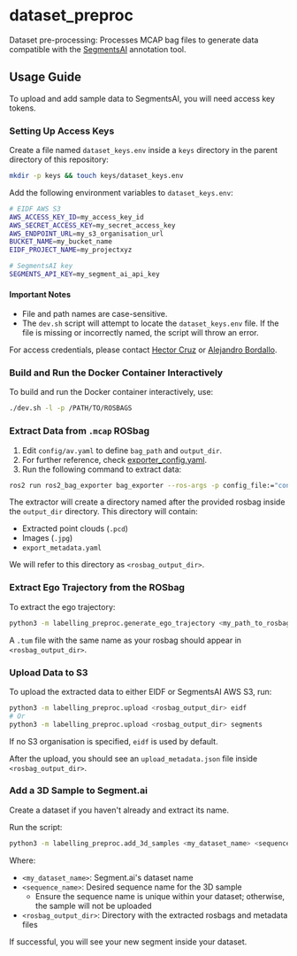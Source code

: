 # dataset_preproc

Dataset pre-processing: Processes MCAP bag files to generate data compatible with the [SegmentsAI](https://segments.ai/) annotation tool.

## Usage Guide

To upload and add sample data to SegmentsAI, you will need access key tokens.

### Setting Up Access Keys

Create a file named `dataset_keys.env` inside a `keys` directory in the parent directory of this repository:

```bash
mkdir -p keys && touch keys/dataset_keys.env
```

Add the following environment variables to `dataset_keys.env`:

```bash
# EIDF AWS S3
AWS_ACCESS_KEY_ID=my_access_key_id
AWS_SECRET_ACCESS_KEY=my_secret_access_key
AWS_ENDPOINT_URL=my_s3_organisation_url
BUCKET_NAME=my_bucket_name
EIDF_PROJECT_NAME=my_projectxyz

# SegmentsAI key
SEGMENTS_API_KEY=my_segment_ai_api_key
```

#### Important Notes
- File and path names are case-sensitive.
- The `dev.sh` script will attempt to locate the `dataset_keys.env` file. If the file is missing or incorrectly named, the script will throw an error.

For access credentials, please contact [Hector Cruz](@hect95) or [Alejandro Bordallo](@GreatAlexander).



### Build and Run the Docker Container Interactively

To build and run the Docker container interactively, use:

```bash
./dev.sh -l -p /PATH/TO/ROSBAGS
```

### Extract Data from `.mcap` ROSbag

1. Edit `config/av.yaml` to define `bag_path` and `output_dir`.
2. For further reference, check [exporter_config.yaml](https://github.com/ipab-rad/ros2_bag_exporter/blob/main/config/exporter_config.yaml).
3. Run the following command to extract data:

```bash
ros2 run ros2_bag_exporter bag_exporter --ros-args -p config_file:="config/av.yaml"
```

The extractor will create a directory named after the provided rosbag inside the `output_dir` directory. This directory will contain:
- Extracted point clouds (`.pcd`)
- Images (`.jpg`)
- `export_metadata.yaml`

We will refer to this directory as `<rosbag_output_dir>`.

### Extract Ego Trajectory from the ROSbag

To extract the ego trajectory:

```bash
python3 -m labelling_preproc.generate_ego_trajectory <my_path_to_rosbag.mcap> <rosbag_output_dir>
```

A `.tum` file with the same name as your rosbag should appear in `<rosbag_output_dir>`.

### Upload Data to S3

To upload the extracted data to either EIDF or SegmentsAI AWS S3, run:

```bash
python3 -m labelling_preproc.upload <rosbag_output_dir> eidf
# Or
python3 -m labelling_preproc.upload <rosbag_output_dir> segments
```

If no S3 organisation is specified, `eidf` is used by default.

After the upload, you should see an `upload_metadata.json` file inside `<rosbag_output_dir>`.

### Add a 3D Sample to Segment.ai

Create a dataset if you haven't already and extract its name.

Run the script:

```bash
python3 -m labelling_preproc.add_3d_samples <my_dataset_name> <sequence_name> <rosbag_output_dir>
```
Where:
- `<my_dataset_name>`: Segment.ai's dataset name
- `<sequence_name>`: Desired sequence name for the 3D sample
    - Ensure the sequence name is unique within your dataset; otherwise, the sample will not be uploaded
- `<rosbag_output_dir>`: Directory with the extracted rosbags and metadata files

If successful, you will see your new segment inside your dataset.
